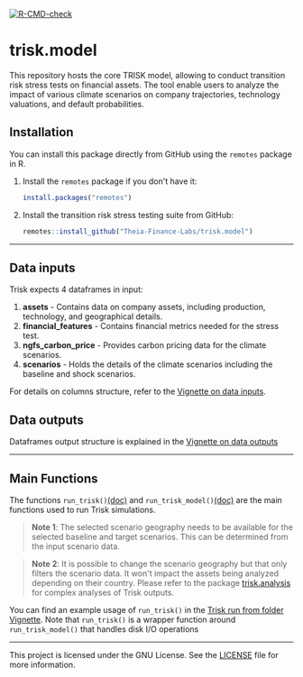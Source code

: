   <!-- badges: start -->
  [![R-CMD-check](https://github.com/Theia-Finance-Labs/trisk.model/actions/workflows/R-CMD-check.yaml/badge.svg)](https://github.com/Theia-Finance-Labs/trisk.model/actions/workflows/R-CMD-check.yaml)
  <!-- badges: end -->

# trisk.model

This repository hosts the core TRISK model, allowing to conduct transition risk stress tests on financial assets. The tool enable users to analyze the impact of various climate scenarios on company trajectories, technology valuations, and default probabilities.

## Installation

You can install this package directly from GitHub using the `remotes` package in R.

1. Install the `remotes` package if you don't have it:

    ```r
    install.packages("remotes")
    ```

2. Install the transition risk stress testing suite from GitHub:

    ```r
    remotes::install_github("Theia-Finance-Labs/trisk.model")
    ```


---


## Data inputs

  Trisk expects 4 dataframes in input:

1. **assets** - Contains data on company assets, including production, technology, and geographical details.
2. **financial_features** - Contains financial metrics needed for the stress test.
3. **ngfs_carbon_price** - Provides carbon pricing data for the climate scenarios.
4. **scenarios** - Holds the details of the climate scenarios including the baseline and shock scenarios.

For details on columns structure, refer to the [Vignette on data inputs](https://theia-finance-labs.github.io/trisk.model/articles/data-input-description.html).

## Data outputs

  Dataframes output structure is explained in the [Vignette on data outputs](https://theia-finance-labs.github.io/trisk.model/articles/data-output-description.html)


---


## Main Functions

The functions `run_trisk()`[(doc)](https://theia-finance-labs.github.io/trisk.model/reference/run_trisk.html) and `run_trisk_model()`[(doc)](https://theia-finance-labs.github.io/trisk.model/reference/run_trisk_model.html) are the main functions used to run Trisk simulations.

> **Note 1**: The selected scenario geography needs to be available for the selected baseline and target scenarios. This can be determined from the input scenario data.

> **Note 2**:  It is possible to change the scenario geography but that only filters the scenario data. It won't impact the assets being analyzed depending on their country. Please refer to the package [trisk.analysis](https://theia-finance-labs.github.io/trisk.analysis/) for complex analyses of Trisk outputs.


You can find an example usage of `run_trisk()` in the [Trisk run from folder Vignette](https://theia-finance-labs.github.io/trisk.model/articles/trisk-run-from-folder.html). Note that  `run_trisk()` is a wrapper function around `run_trisk_model()` that handles disk I/O operations


---

This project is licensed under the GNU License. See the [LICENSE](LICENSE) file for more information.
